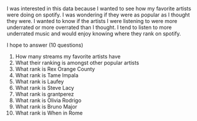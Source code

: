 I was interested in this data because I wanted to see how my favorite artists were doing on spotify. I was wondering if they were as popular as I thought they were. I wanted to know if the artists I were listening to were more underrated or more overrated than I thought. I tend to listen to more underrated music and would enjoy knowing where they rank on spotify.

I hope to answer (10 questions)
1. How many streams my favorite artists have
2. What their ranking is amongst other popular artists
3. What rank is Rex Orange County
4. What rank is Tame Impala
5. What rank is Laufey
6. What rank is Steve Lacy
7. What rank is grantperez
8. What rank is Olivia Rodrigo
9. What rank is Bruno Major
10. What rank is When in Rome
